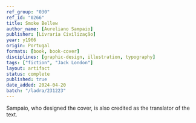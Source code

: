 ```yaml
---
ref_group: "030"
ref_id: "0266"
title: Smoke Bellew
author_name: [Aureliano Sampaio]
publisher: [Livraria Civilização]
year: y1966
origin: Portugal
formats: [book, book-cover]
disciplines: [graphic-design, illustration, typography]
tags: ["fiction", "Jack London"]
layout: artifact
status: complete
published: true
date_added: 2024-04-20
batch: "/ladra/231223"
---
```


Sampaio, who designed the cover, is also credited as the translator of the text.
